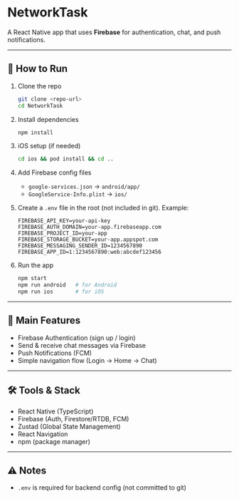 # NetworkTask

A React Native app that uses **Firebase** for authentication, chat, and push notifications.

---

## 🚀 How to Run

1. Clone the repo

   ```bash
   git clone <repo-url>
   cd NetworkTask
   ```

2. Install dependencies

   ```bash
   npm install
   ```

3. iOS setup (if needed)

   ```bash
   cd ios && pod install && cd ..
   ```

4. Add Firebase config files

   * `google-services.json` → `android/app/`
   * `GoogleService-Info.plist` → `ios/`

5. Create a `.env` file in the root (not included in git). Example:

   ```dotenv
   FIREBASE_API_KEY=your-api-key
   FIREBASE_AUTH_DOMAIN=your-app.firebaseapp.com
   FIREBASE_PROJECT_ID=your-app
   FIREBASE_STORAGE_BUCKET=your-app.appspot.com
   FIREBASE_MESSAGING_SENDER_ID=1234567890
   FIREBASE_APP_ID=1:1234567890:web:abcdef123456
   ```

6. Run the app

   ```bash
   npm start
   npm run android   # for Android
   npm run ios       # for iOS
   ```

---

## 🔑 Main Features

* Firebase Authentication (sign up / login)
* Send & receive chat messages via Firebase
* Push Notifications (FCM)
* Simple navigation flow (Login → Home → Chat)

---

## 🛠 Tools & Stack

* React Native (TypeScript)
* Firebase (Auth, Firestore/RTDB, FCM)
* Zustad (Global State Management)
* React Navigation
* npm (package manager)

---

## ⚠️ Notes

* `.env` is required for backend config (not committed to git)
